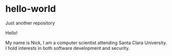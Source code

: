 # hello-world
Just another repository

Hello! 

  My name is Nick, I am a computer scientist attending Santa Clara University. 
  I hold interests in both software development and security. 
